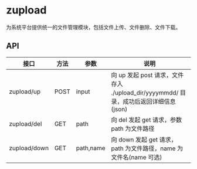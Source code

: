 # zupload

为系统平台提供统一的文件管理模块，包括文件上传、文件删除、文件下载。

## API

接口 | 方法 | 参数 | 说明
---|---|---|---
zupload/up | POST | input | 向 up 发起 post 请求，文件存入 ./upload_dir/yyyymmdd/ 目录，成功后返回详细信息(json)
zupload/del | GET | path | 向 del 发起 get 请求，参数 path 为文件路径
zupload/down | GET | path,name | 向 down 发起 get 请求，path 为文件路径，name 为文件名(name 可选)
